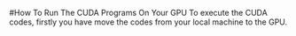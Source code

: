 #How To Run The CUDA Programs On Your GPU
To execute the CUDA codes, firstly you have move the codes from your local machine to the GPU.
